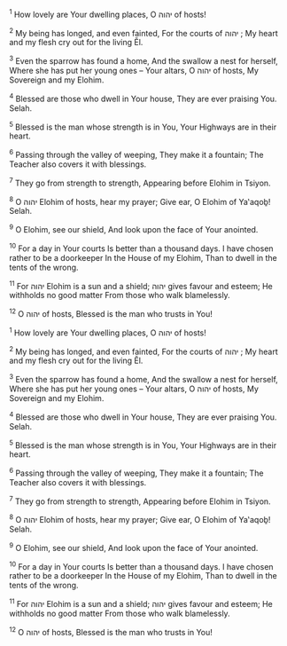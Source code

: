 <sup>1</sup> How lovely are Your dwelling places, O יהוה of hosts!

<sup>2</sup> My being has longed, and even fainted, For the courts of יהוה ; My heart and my flesh cry out for the living Ĕl.

<sup>3</sup> Even the sparrow has found a home, And the swallow a nest for herself, Where she has put her young ones – Your altars, O יהוה of hosts, My Sovereign and my Elohim.

<sup>4</sup> Blessed are those who dwell in Your house, They are ever praising You. Selah.

<sup>5</sup> Blessed is the man whose strength is in You, Your Highways are in their heart.

<sup>6</sup> Passing through the valley of weeping, They make it a fountain; The Teacher also covers it with blessings.

<sup>7</sup> They go from strength to strength, Appearing before Elohim in Tsiyon.

<sup>8</sup> O יהוה Elohim of hosts, hear my prayer; Give ear, O Elohim of Ya‛aqoḇ! Selah.

<sup>9</sup> O Elohim, see our shield, And look upon the face of Your anointed.

<sup>10</sup> For a day in Your courts Is better than a thousand days. I have chosen rather to be a doorkeeper In the House of my Elohim, Than to dwell in the tents of the wrong.

<sup>11</sup> For יהוה Elohim is a sun and a shield; יהוה gives favour and esteem; He withholds no good matter From those who walk blamelessly.

<sup>12</sup> O יהוה of hosts, Blessed is the man who trusts in You!

<sup>1</sup> How lovely are Your dwelling places, O יהוה of hosts!

<sup>2</sup> My being has longed, and even fainted, For the courts of יהוה ; My heart and my flesh cry out for the living Ĕl.

<sup>3</sup> Even the sparrow has found a home, And the swallow a nest for herself, Where she has put her young ones – Your altars, O יהוה of hosts, My Sovereign and my Elohim.

<sup>4</sup> Blessed are those who dwell in Your house, They are ever praising You. Selah.

<sup>5</sup> Blessed is the man whose strength is in You, Your Highways are in their heart.

<sup>6</sup> Passing through the valley of weeping, They make it a fountain; The Teacher also covers it with blessings.

<sup>7</sup> They go from strength to strength, Appearing before Elohim in Tsiyon.

<sup>8</sup> O יהוה Elohim of hosts, hear my prayer; Give ear, O Elohim of Ya‛aqoḇ! Selah.

<sup>9</sup> O Elohim, see our shield, And look upon the face of Your anointed.

<sup>10</sup> For a day in Your courts Is better than a thousand days. I have chosen rather to be a doorkeeper In the House of my Elohim, Than to dwell in the tents of the wrong.

<sup>11</sup> For יהוה Elohim is a sun and a shield; יהוה gives favour and esteem; He withholds no good matter From those who walk blamelessly.

<sup>12</sup> O יהוה of hosts, Blessed is the man who trusts in You!

